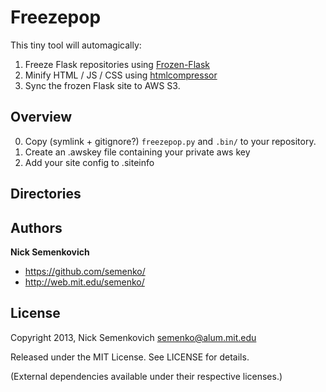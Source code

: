 # Freezepop

This tiny tool will automagically:

1. Freeze Flask repositories using [Frozen-Flask](http://packages.python.org/Frozen-Flask/)
2. Minify HTML / JS / CSS using [htmlcompressor](https://code.google.com/p/htmlcompressor/)
3. Sync the frozen Flask site to AWS S3.

## Overview

0. Copy (symlink + gitignore?) `freezepop.py` and `.bin/` to your repository.
1. Create an .awskey file containing your private aws key
2. Add your site config to .siteinfo


## Directories

## Authors
**Nick Semenkovich**

+ https://github.com/semenko/
+ http://web.mit.edu/semenko/

## License
Copyright 2013, Nick Semenkovich <semenko@alum.mit.edu>

Released under the MIT License. See LICENSE for details.


(External dependencies available under their respective licenses.)